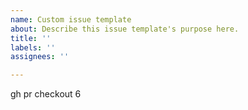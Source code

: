 ```yaml
---
name: Custom issue template
about: Describe this issue template's purpose here.
title: ''
labels: ''
assignees: ''

---
```


gh pr checkout 6
